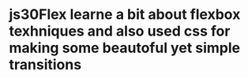 # js30Flex learne a bit about flexbox texhniques and also used css for making some beautoful yet simple transitions
